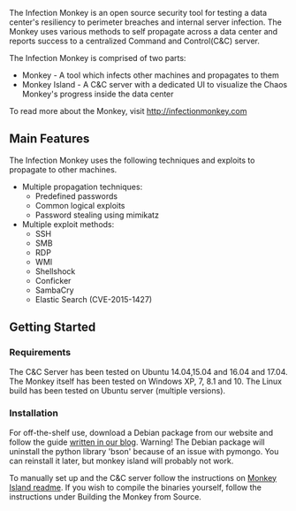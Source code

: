 The Infection Monkey is an open source security tool for testing a data center's resiliency to perimeter breaches and internal server infection. The Monkey uses various methods to self propagate across a data center and reports success to a centralized Command and Control(C&C) server.

The Infection Monkey is comprised of two parts:
* Monkey - A tool which infects other machines and propagates to them
* Monkey Island - A C&C server with a dedicated UI to visualize the Chaos Monkey's progress inside the data center

To read more about the Monkey, visit http://infectionmonkey.com 


Main Features
---------------

The Infection Monkey uses the following techniques and exploits to propagate to other machines.

* Multiple propagation techniques:
  * Predefined passwords
  * Common logical exploits
  * Password stealing using mimikatz
* Multiple exploit methods:
  * SSH
  * SMB
  * RDP
  * WMI
  * Shellshock
  * Conficker
  * SambaCry
  * Elastic Search (CVE-2015-1427)


Getting Started
---------------

### Requirements

The C&C Server has been tested on Ubuntu 14.04,15.04 and 16.04 and 17.04. 
The Monkey itself has been tested on Windows XP, 7, 8.1 and 10. The Linux build has been tested on Ubuntu server (multiple versions).

### Installation

For off-the-shelf use, download a Debian package from our website and follow the guide [written in our blog](https://www.guardicore.com/2016/07/infection-monkey-loose-2/).
Warning! The Debian package will uninstall the python library 'bson' because of an issue with pymongo. You can reinstall it later, but monkey island will probably not work.

To manually set up and the C&C server follow the instructions on [Monkey Island readme](monkey_island/readme.txt). If you wish to compile the binaries yourself, follow the instructions under Building the Monkey from Source.
